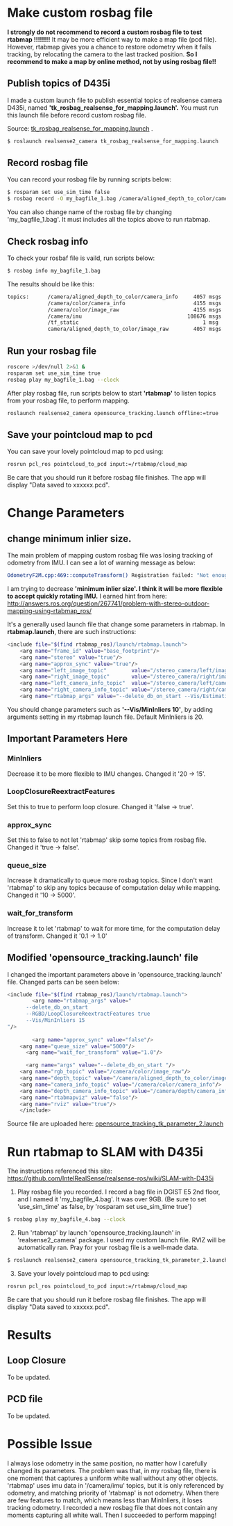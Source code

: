 # Make custom rosbag file
__I strongly do not recommend to record a custom rosbag file to test rtabmap !!!!!!!!__ It may be more efficient way to make a map file (pcd file). However, rtabmap gives you a chance to restore odometry when it fails tracking, by relocating the camera to the last tracked position. __So I recommend to make a map by online method, not by using rosbag file!!__

## Publish topics of D435i
I made a custom launch file to publish essential topics of realsense camera D435i, named __'tk_rosbag_realsense_for_mapping.launch'.__ You must run this launch file before record custom rosbag file. 

Source: [tk_rosbag_realsense_for_mapping.launch](tk_rosbag_realsense_for_mapping.launch) .

```bash
$ roslaunch realsense2_camera tk_rosbag_realsense_for_mapping.launch
```

## Record rosbag file
You can record your rosbag file by running scripts below:

```bash
$ rosparam set use_sim_time false
$ rosbag record -O my_bagfile_1.bag /camera/aligned_depth_to_color/camera_info  camera/aligned_depth_to_color/image_raw /camera/color/camera_info /camera/color/image_raw /camera/imu /camera/imu_info /tf_static
```
You can also change name of the rosbag file by changing 'my_bagfile_1.bag'. It must includes all the topics above to run rtabmap.

## Check rosbag info
To check your rosbaf file is vaild, run scripts below:

```bash
$ rosbag info my_bagfile_1.bag
```
The results should be like this:
```bash
topics:      /camera/aligned_depth_to_color/camera_info     4057 msgs    : sensor_msgs/CameraInfo
             /camera/color/camera_info                      4155 msgs    : sensor_msgs/CameraInfo
             /camera/color/image_raw                        4155 msgs    : sensor_msgs/Image     
             /camera/imu                                  108676 msgs    : sensor_msgs/Imu       
             /tf_static                                        1 msg     : tf2_msgs/TFMessage    
             camera/aligned_depth_to_color/image_raw        4057 msgs    : sensor_msgs/Image
```


## Run your rosbag file
```bash
roscore >/dev/null 2>&1 &
rosparam set use_sim_time true
rosbag play my_bagfile_1.bag --clock
```
After play rosbag file, run scripts below to start __'rtabmap'__ to listen topics from your rosbag file, to perform mapping.

```bash
roslaunch realsense2_camera opensource_tracking.launch offline:=true
```

## Save your pointcloud map to pcd
You can save your lovely pointcloud map to pcd using:
```bash
rosrun pcl_ros pointcloud_to_pcd input:=/rtabmap/cloud_map
```
Be care that you should run it before rosbag file finishes. The app will display "Data saved to xxxxxx.pcd". 

# Change Parameters

## change minimum inlier size. 
The main problem of mapping custom rosbag file was losing tracking of odometry from IMU. I can see a lot of warning message as below: 
```bash
OdometryF2M.cpp:469::computeTransform() Registration failed: "Not enough inliers 0/20 (matches=5) between -1 and 795"
```

I am trying to decrease __'minimum inlier size'. I think it will be more flexible to accept quickly rotating IMU.__ I earned hint from here:
http://answers.ros.org/question/267741/problem-with-stereo-outdoor-mapping-using-rtabmap_ros/

It's a generally used launch file that change some parameters in rtabmap. In __rtabmap.launch__, there are such instructions:

```bash
<include file="$(find rtabmap_ros)/launch/rtabmap.launch">
    <arg name="frame_id" value="base_footprint"/>
    <arg name="stereo" value="true"/>
    <arg name="approx_sync" value="true"/>
    <arg name="left_image_topic"        value="/stereo_camera/left/image_rect_color" />
    <arg name="right_image_topic"       value="/stereo_camera/right/image_rect" /> 
    <arg name="left_camera_info_topic"  value="/stereo_camera/left/camera_info_throttle" />
    <arg name="right_camera_info_topic" value="/stereo_camera/right/camera_info_throttle" />
    <arg name="rtabmap_args" value="--delete_db_on_start --Vis/EstimationType 1 --Vis/MaxDepth 0 --GFTT/QualityLevel 0.00001 --Stereo/MinDisparity 0 --Stereo/MaxDisparity 64 --Vis/RoiRatios '0 0 0 .2' --Kp/RoiRatios '0 0 0 .2' --Odom/GuessMotion true --Vis/MinInliers 10 --Vis/BundleAdjustment 1 --OdomF2M/BundleAdjustment 1 --Vis/CorNNDR 0.6 --Vis/CorGuessWinSize 20 --Vis/PnPFlags 0"/>
```
You should change parameters such as  __'--Vis/MinInliers 10'__, by adding arguments setting in my rtabmap launch file. Default MinInliers is 20. 

## Important Parameters Here
### MinInliers
Decrease it to be more flexible to IMU changes. Changed it '20 -> 15'.
### LoopClosureReextractFeatures
Set this to true to perform loop closure. Changed it 'false -> true'.
### approx_sync
Set this to false to not let 'rtabmap' skip some topics from rosbag file. Changed it 'true -> false'.
### queue_size
Increase it dramatically to queue more rosbag topics. Since I don't want 'rtabmap' to skip any topics because of computation delay while mapping. Changed it '10 -> 5000'. 
### wait_for_transform
Increase it to let 'rtabmap' to wait for more time, for the computation delay of transform. Changed it '0.1 -> 1.0'

## Modified 'opensource_tracking.launch' file
I changed the important parameters above in 'opensource_tracking.launch' file. Changed parts can be seen below:
```bash
<include file="$(find rtabmap_ros)/launch/rtabmap.launch">
		<arg name="rtabmap_args" value="
      --delete_db_on_start
      --RGBD/LoopClosureReextractFeatures true
      --Vis/MinInliers 15
"/>
	
		<arg name="approx_sync" value="false"/>
    <arg name="queue_size" value="5000"/>
	  <arg name="wait_for_transform" value="1.0"/>

	  <arg name="args" value="--delete_db_on_start "/>
    <arg name="rgb_topic" value="/camera/color/image_raw"/>
    <arg name="depth_topic" value="/camera/aligned_depth_to_color/image_raw"/>
    <arg name="camera_info_topic" value="/camera/color/camera_info"/>
    <arg name="depth_camera_info_topic" value="/camera/depth/camera_info"/>
    <arg name="rtabmapviz" value="false"/>
    <arg name="rviz" value="true"/>
	</include>
```
Source file are uploaded here: [opensource_tracking_tk_parameter_2.launch](opensource_tracking_tk_parameter_2.launch)

# Run rtabmap to SLAM with D435i
The instructions referenced this site: https://github.com/IntelRealSense/realsense-ros/wiki/SLAM-with-D435i

1. Play rosbag file you recorded. I record a bag file in DGIST E5 2nd floor, and I named it 'my_bagfile_4.bag'. It was over 9GB. 
(Be sure to set 'use_sim_time' as false, by 'rosparam set use_sim_time true')
```bash
$ rosbag play my_bagfile_4.bag --clock
```
2. Run 'rtabmap' by launch 'opensource_tracking.launch' in 'realsense2_camera' package. I used my custom launch file. RVIZ will be automatically ran. Pray for your rosbag file is a well-made data.
```bash
$ roslaunch realsense2_camera opensource_tracking_tk_parameter_2.launch offline:=true
```
3. Save your lovely pointcloud map to pcd using:
```bash
rosrun pcl_ros pointcloud_to_pcd input:=/rtabmap/cloud_map
```
Be care that you should run it before rosbag file finishes. The app will display "Data saved to xxxxxx.pcd". 

# Results
## Loop Closure
To be updated.

## PCD file
To be updated.

# Possible Issue
I always lose odometry in the same position, no matter how I carefully changed its parameters. The problem was that, in my rosbag file, there is one moment that captures a uniform white wall without any other objects. 'rtabmap' uses imu data in '/camera/imu' topics, but it is only referenced by odometry, and matching priority of 'rtabmap' is not odometry. When there are few features to match, which means less than MinInliers, it loses tracking odometry.
I recorded a new rosbag file that does not contain any moments capturing all white wall. Then I succeeded to perform mapping!
